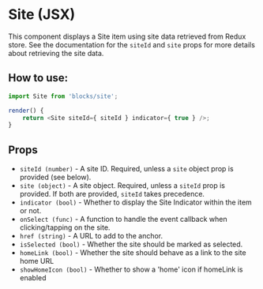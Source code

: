 # Site (JSX)

This component displays a Site item using site data retrieved from Redux store. See the documentation for the `siteId` and `site` props for more details about retrieving the site data.

## How to use:

```js
import Site from 'blocks/site';

render() {
	return <Site siteId={ siteId } indicator={ true } />;
}
```

## Props

- `siteId (number)` - A site ID. Required, unless a `site` object prop is provided (see below).
- `site (object)` - A site object. Required, unless a `siteId` prop is provided. If both are provided, `siteId` takes precedence.
- `indicator (bool)` - Whether to display the Site Indicator within the item or not.
- `onSelect (func)` - A function to handle the event callback when clicking/tapping on the site.
- `href (string)` - A URL to add to the anchor.
- `isSelected (bool)` - Whether the site should be marked as selected.
- `homeLink (bool)` - Whether the site should behave as a link to the site home URL
- `showHomeIcon (bool)` - Whether to show a 'home' icon if homeLink is enabled
